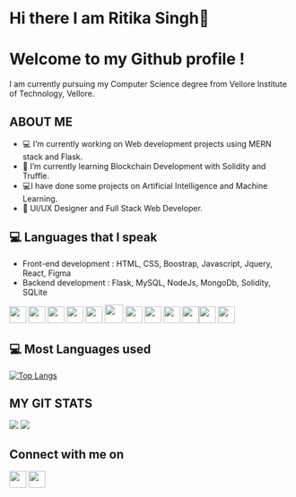 # Hi there I am Ritika Singh👋
# Welcome to my Github profile !
 I am currently pursuing my Computer Science degree from Vellore Institute of Technology, Vellore.

## ABOUT ME
- :computer:  I’m currently working on Web development projects using MERN stack and Flask.
- :robot: I’m currently learning Blockchain Development with Solidity and Truffle.
- :computer:I have done some projects on Artificial Intelligence and Machine Learning.
- 👯 UI/UX Designer and Full Stack Web Developer.

## :computer: Languages that I speak
* Front-end development :  HTML, CSS, Boostrap, Javascript, Jquery, React, Figma
* Backend development : Flask, MySQL, NodeJs, MongoDb, Solidity, SQLite


 <img src = 'https://image.flaticon.com/icons/svg/1822/1822899.svg' height='30'/> <img src = 'https://banner2.cleanpng.com/20180604/pol/kisspng-react-javascript-angularjs-ionic-atom-5b154be6709500.6532453515281223424611.jpg' height='30'/> <img src = 'https://image.flaticon.com/icons/svg/919/919827.svg' width='30'/> <img src = 'https://github.com/MarikIshtar007/MarikIshtar007/blob/master/images/css.svg' width='30'/> <img src = 'https://github.com/MarikIshtar007/MarikIshtar007/blob/master/images/js.svg' width='30'/> <img src = 'https://github.com/MarikIshtar007/MarikIshtar007/blob/master/images/bootstrap.svg' width='33'/>  <img src = 'https://github.com/MarikIshtar007/MarikIshtar007/blob/master/images/flask.png' width='30'/>  <img src = 'https://github.com/MarikIshtar007/MarikIshtar007/blob/master/images/c-original.svg' width='30'/> <img src = 'https://github.com/MarikIshtar007/MarikIshtar007/blob/master/images/cpp.svg' width='30'/> <img src = 'https://upload.wikimedia.org/wikipedia/commons/thumb/9/98/Solidity_logo.svg/1200px-Solidity_logo.svg.png' width='30'/><img src = 'https://external-content.duckduckgo.com/iu/?u=https%3A%2F%2Ftse3.mm.bing.net%2Fth%3Fid%3DOIP.RQ8rlvfppN1r1CA-mufW0QHaHa%26pid%3DApi&f=1' width='30'/> <img src = 'https://github.com/MarikIshtar007/MarikIshtar007/blob/master/images/sql.svg' width='30'/>

## :computer: Most Languages used
[![Top Langs](https://github-readme-stats.vercel.app/api/top-langs/?username=ritikaxx&layout=compact)](https://github.com/ritikaxx/github-readme-stats)

## MY GIT STATS
<img src="https://github-readme-stats.vercel.app/api?username=ritikaxx&&show_icons=true&count_private=true&theme=radical"/>

<img src="https://github-readme-streak-stats.herokuapp.com/?user=ritikaxx&theme=radical"/>

## Connect with me on
<img src="https://i.pinimg.com/736x/c8/95/2d/c8952d6e421a83d298a219edee783167.jpg" href="https://www.instagram.com/ritikaxx/" width='30' height='30'>  <img src="https://upload.wikimedia.org/wikipedia/commons/thumb/e/e9/Linkedin_icon.svg/1024px-Linkedin_icon.svg.png" href="https://www.linkedin.com/in/ritika-singh-3131a01b4/" width='30' height='30' >
